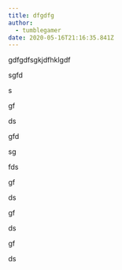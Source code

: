 ```yaml
---
title: dfgdfg
author:
  - tumblegamer
date: 2020-05-16T21:16:35.841Z
---
```

gdfgdfsgkjdfhklgdf

sgfd

s

gf

ds

gfd

sg

fds

gf

ds

gf

ds

gf

ds